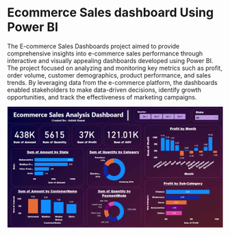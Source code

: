 # Ecommerce Sales dashboard Using Power BI
  The E-commerce Sales Dashboards project aimed to provide comprehensive insights into e-commerce sales performance through interactive and visually appealing dashboards developed using Power BI. The project focused on analyzing and monitoring key metrics such as profit, order volume, customer demographics, product performance, and sales trends. By leveraging data from the e-commerce platform, the dashboards enabled stakeholders to make data-driven decisions, identify growth opportunities, and track the effectiveness of marketing campaigns.


![Image_ALT](https://github.com/AshishRawat26/Ecommerce-dashboard-Using-Power-BI/blob/0aed9ed5fe3fc6770503988068b160e398e7b737/Ecommerce%20Dashboard%20Image.png)
